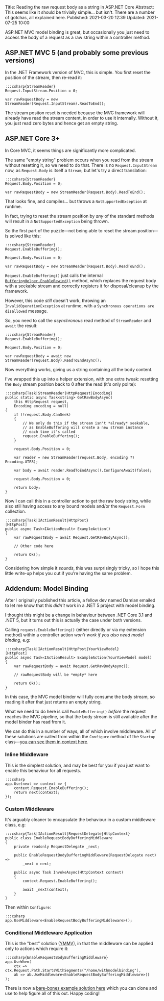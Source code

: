 Title: Reading the raw request body as a string in ASP.NET Core
Abstract: This seems like it should be trivially simple... but isn't. There are a number of gotchas, all explained here.
Published: 2021-03-20 12:39
Updated: 2021-07-25 10:00

ASP.NET MVC model binding is great, but occasionally you just need to access the body of a request as a raw string within a controller method.

## ASP.NET MVC 5 (and probably some previous versions)

In the .NET Framework version of MVC, this is simple. You first reset the position of the stream, then re-read it:

    :::csharp{StreamReader}
    Request.InputStream.Position = 0;

    var rawRequestBody = new StreamReader(Request.InputStream).ReadToEnd();

The stream positon reset is needed because the MVC framework will already have read the stream content, in order to use it internally. Without it, you just read zero bytes and hence get an empty string.

## ASP.NET Core 3+

In Core MVC, it seems things are significantly more complicated.

The same "empty string" problem occurs when you read from the stream without resetting it, so we need to do that. There is no `Request.InputStream` now, as `Request.Body` is itself a `Stream`, but let's try a direct translation:

    :::csharp{StreamReader}
    Request.Body.Position = 0;

    var rawRequestBody = new StreamReader(Request.Body).ReadToEnd();

That looks fine, and compiles... but throws a `NotSupportedException` at runtime.

In fact, trying to reset the stream position by _any_ of the standard methods will result in a `NotSupportedException` being thrown.

So the first part of the puzzle—not being able to reset the stream position—is solved like this:

    :::csharp{StreamReader}
    Request.EnableBuffering();

    Request.Body.Position = 0;

    var rawRequestBody = new StreamReader(Request.Body).ReadToEnd();

`Request.EnableBuffering()` just calls the internal [`BufferingHelper.EnableRewind()`](https://source.dot.net/#Microsoft.AspNetCore.Http/Internal/BufferingHelper.cs,14) method, which replaces the request body with a seekable stream and correctly registers it for disposal/cleanup by the framework.

However, this code _still_ doesn't work, throwing an `InvalidOperationException` at runtime, with a `Synchronous operations are disallowed` message.

So, you need to call the _asynchronous_ read method of `StreamReader` and `await` the result:

    :::csharp{StreamReader}
    Request.EnableBuffering();

    Request.Body.Position = 0;

    var rawRequestBody = await new StreamReader(request.Body).ReadToEndAsync();

Now everything works, giving us a string containing all the body content. 

I've wrapped this up into a helper extension, with one extra tweak: resetting the `Body` stream position back to 0 after the read (it's only polite):

    :::csharp{Task|StreamReader|HttpRequest|Encoding}
    public static async Task<string> GetRawBodyAsync(
        this HttpRequest request,
        Encoding encoding = null)
    {
        if (!request.Body.CanSeek)
        {
            // We only do this if the stream isn't *already* seekable,
            // as EnableBuffering will create a new stream instance
            // each time it's called
            request.EnableBuffering();
        }

        request.Body.Position = 0;

        var reader = new StreamReader(request.Body, encoding ?? Encoding.UTF8);

        var body = await reader.ReadToEndAsync().ConfigureAwait(false);

        request.Body.Position = 0;

        return body;
    }

Now I can call this in a controller action to get the raw body string, while also still having access to any bound models and/or the `Request.Form` collection.

    :::csharp{Task|IActionResult|HttpPost}
    [HttpPost]
    public async Task<IActionResult> ExampleAction()
    {
        var rawRequestBody = await Request.GetRawBodyAsync();

        // Other code here

        return Ok();
    }

Considering how simple it _sounds_, this was surprisingly tricky, so I hope this little write-up helps you out if you're having the same problem.

## Addendum: Model Binding

After I originally published this article, a fellow dev named Damian emailed to let me know that this _didn't_ work in a .NET 5 project with model binding.

I thought this might be a change in behaviour between .NET Core 3.1 and .NET 5, but it turns out this is actually the case under both versions.

Calling `request.EnableBuffering()` (either directly or via my extension method) within a controller action _won't work if you also need model binding_, e.g:

    :::csharp{Task|IActionResult|HttpPost|YourViewModel}
    [HttpPost]
    public async Task<IActionResult> ExampleAction(YourViewModel model)
    {
        var rawRequestBody = await Request.GetRawBodyAsync();

        // rawRequestBody will be *empty* here

        return Ok();
    }

In this case, the MVC model binder will fully consume the body stream, so reading it after that just returns an empty string.

What we need to do here is call `EnableBuffering()` _before_ the request reaches the MVC pipeline, so that the body stream is still available after the model binder has read from it. 

We can do this in a number of ways, all of which involve middleware. All of these solutions are called from within the `Configure` method of the `Startup` class—[you can see them in context here](https://github.com/markashleybell/ReadRawRequestBodyExample/blob/main/Startup.cs).

### Inline Middleware

This is the simplest solution, and may be best for you if you just want to enable this behaviour for all requests.

    :::csharp
    app.Use(next => context => {
        context.Request.EnableBuffering();
        return next(context);
    });

### Custom Middleware

It's arguably cleaner to encapsulate the behaviour in a custom middleware class, e.g:

    :::csharp{Task|IActionResult|RequestDelegate|HttpContext}
    public class EnableRequestBodyBufferingMiddleware
    {
        private readonly RequestDelegate _next;

        public EnableRequestBodyBufferingMiddleware(RequestDelegate next) =>
            _next = next;

        public async Task InvokeAsync(HttpContext context)
        {
            context.Request.EnableBuffering();

            await _next(context);
        }
    }

Then within `Configure`:

    :::csharp
    app.UseMiddleware<EnableRequestBodyBufferingMiddleware>();

### Conditional Middleware Application

This is the "best" solution (<acronym title="Your Mileage May Vary">YMMV</acronym>), in that the middleware can be applied only to actions which require it:

    :::csharp{EnableRequestBodyBufferingMiddleware}
    app.UseWhen(
        ctx => ctx.Request.Path.StartsWithSegments("/home/withmodelbinding"),
        ab => ab.UseMiddleware<EnableRequestBodyBufferingMiddleware>()
    );

There is now a [bare-bones example solution here](https://github.com/markashleybell/ReadRawRequestBodyExample) which you can clone and use to help figure all of this out. Happy coding!